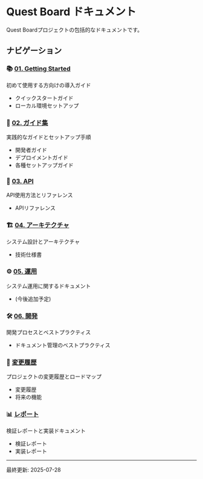 # Quest Board ドキュメント

Quest Boardプロジェクトの包括的なドキュメントです。

## ナビゲーション

### 📚 [01. Getting Started](01-getting-started/)
初めて使用する方向けの導入ガイド
- クイックスタートガイド
- ローカル環境セットアップ

### 📖 [02. ガイド集](02-guides/)
実践的なガイドとセットアップ手順
- 開発者ガイド
- デプロイメントガイド
- 各種セットアップガイド

### 🔗 [03. API](03-api/)
API使用方法とリファレンス
- APIリファレンス

### 🏗️ [04. アーキテクチャ](04-architecture/)
システム設計とアーキテクチャ
- 技術仕様書

### ⚙️ [05. 運用](05-operations/)
システム運用に関するドキュメント
- (今後追加予定)

### 🛠️ [06. 開発](06-development/)
開発プロセスとベストプラクティス
- ドキュメント管理のベストプラクティス

### 📝 [変更履歴](changelog/)
プロジェクトの変更履歴とロードマップ
- 変更履歴
- 将来の機能

### 📊 [レポート](reports/)
検証レポートと実装ドキュメント
- 検証レポート
- 実装レポート

---

最終更新: 2025-07-28